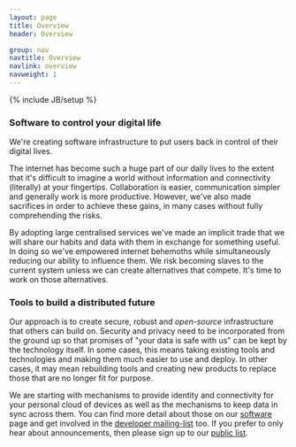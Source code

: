 ```yaml
---
layout: page
title: Overview
header: Overview

group: nav
navtitle: Overview
navlink: overview
navweight: 1
---
```

{% include JB/setup %}

### Software to control your digital life

We're creating software infrastructure to put users back in control of their 
digital lives. 

The internet has become such a huge part of our daily lives to the extent 
that it's difficult to imagine a world without information and connectivity 
(literally) at your fingertips.  Collaboration is easier, communication 
simpler and generally work is more productive.  However, we've also made 
sacrifices in order to achieve these gains, in many cases without fully 
comprehending the risks.

By adopting large centralised services we've made an implicit trade that we 
will share our habits and data with them in exchange for something useful. 
In doing so we've empowered internet behemoths while simultaneously reducing 
our ability to influence them.  We risk becoming slaves to the current 
system unless we can create alternatives that compete.  It's time to work on 
those alternatives.

### Tools to build a distributed future

Our approach is to create secure, robust and *open-source* infrastructure 
that others can build on.  Security and privacy need to be incorporated from 
the ground up so that promises of "your data is safe with us" can be kept by 
the technology itself.  In some cases, this means taking existing tools and 
technologies and making them much easier to use and deploy.  In other cases, 
it may mean rebuilding tools and creating new products to replace those that 
are no longer fit for purpose. 

We are starting with mechanisms to provide identity and connectivity for 
your personal cloud of devices as well as the mechanisms to keep data in 
sync across them.  You can find more detail about those on our 
[software](../software/) page and get involved in the 
[developer mailing-list](http://lists.nymote.org) too.  If you prefer to only hear about announcements, then please sign up to our [public list](TODO).

<!--

## Who is this for?

- Quantified Self
- Privacy advocates
- Mom & pops
- You

http://techcrunch.com/2013/07/06/tools-for-treason/

-->